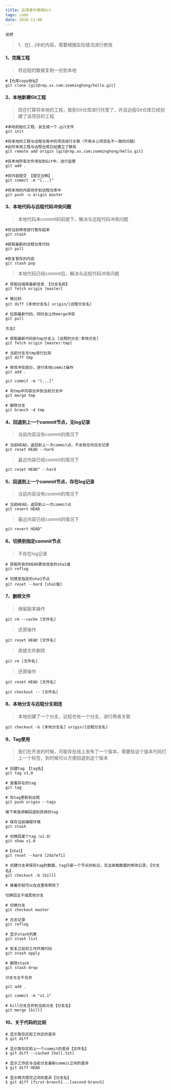 ```yaml
---
title: 在场景中使用Git
tags: code
date: 2016-11-08
---
```

`说明`

> 1、在[...]中的内容，需要根据实际情况进行修改

<!--more-->

#### 1、克隆工程

> 将远程的数据复制一份到本地

```shell
#【仓库copy地址】
git clone [git@rep.xx.com:zoeminghong/hello.git]
```

#### 2、本地新建Git工程

> 现在打算将本地的工程，放到Git仓库进行托管了，并且远程Git仓库已经创建了该项目的工程

```shell
#本地初始化工程，会生成一个.git文件
git init

#将本地的工程与远程仓库中的项目进行关联（不用关心项目名不一致的问题）
#此时本地工程与远程仓库已经建立了联系
git remote add origin [git@rep.xx.com:zoeminghong/hello.git]

#将本地所有文件添加到Git中，进行监管
git add .

#将内容提交 【提交注释】
git commit -m "[...]"

#将本地的内容同步到远程仓库中
git push -u origin master
```

#### 3、本地代码与远程代码冲突问题

> 本地代码未commit的前提下，解决与远程代码冲突问题

```shell
#将当前修改进行暂存起来
git stash

#获取最新的远程仓库代码
git pull

#恢复暂存的内容
git stash pop
```

> 本地代码已经commit后，解决与远程代码冲突问题

```shell
# 获取远端库最新信息 【分支名称】
git fetch origin [master]

# 做比较
git diff [本地分支名] origin/[远程分支名]

# 拉取最新代码，同时会让你merge冲突
git pull
```

`方法2`

```shell
# 获取最新代码到tmp分支上 [远程的分支:本地分支]
git fetch origin [master:tmp]

# 当前分支与tmp进行比较
git diff tmp

# 修改冲突部分，进行本地commit操作
git add .

git commit -m "[...]"

# 将tmp中内容合并到当前分支中
git merge tmp

# 删除分支
git branch -d tmp
```

#### 4、回退到上一个commit节点，无log记录

> 当前内容没有commit的情况下

```shell
# 当前HEAD，返回到上一次commit点，不会有任何日志记录
git reset HEAD --hard
```

> 最近内容已经commit的情况下

```shell
git reset HEAD^ --hard
```

#### 5、回退到上一个commit节点，存在log记录

> 当前内容没有commit的情况下

```shell
# 当前HEAD，返回到上一次commit点
git revert HEAD
```

> 最近内容已经commit的情况下

```shell
git revert HEAD^
```
#### 6、切换到指定commit节点

> 不存在log记录

```shell
# 获取所有的HEAD更改信息的sha1值
git reflog

# 切换至指定的sha1节点
git reset --hard [sha1值]
```

#### 7、删除文件

> 保留副本操作

```shell
git rm --cache [文件名]
```

> 还原操作

```shell
git reset HEAD [文件名]
```

> 直接文件删除

```shell
git rm [文件名]
```

> 还原操作

```shell
git reset HEAD [文件名]

git checkout -- [文件名]
```

#### 8、本地分支与远程分支相连

> 本地创建了一个分支，远程也有一个分支，进行两者关联

```shell
git checkout -b [本地分支名] origin/[远程分支名]
```

#### 9、Tag使用

> 我们在开发的时候，可能存在线上发布了一个版本，需要给这个版本代码打上一个标签，到时候可以方便回退到这个版本

```shell
# 创建tag 【tag名】
git tag v1.0

# 查看存在的tag
git tag

# 将tag更新到远程
git push origin --tags 
```

`接下来就讲解回退到具体的tag`

```shell
# 保存当前编程环境
git stash

# 切换回某个tag（v1.0）
git show v1.0 

#【sha1】
git reset --hard [2da7ef1]

# 创建分支来保存tag的数据，tag只是一个节点的标记，无法承载数据的修改记录,【分支名】
git checkout -b [bill]

# 接着你就可以在这里改啊改了
```

`切换回主干或其他分支`

```shell
# 切换分支
git checkout master

# 日志记录
git reflog

# 显示stash列表
git stash list

# 恢复之前的工作环境代码
git stash apply

# 删除stash
git stash drop
```

`分支与主干合并`

```shell
git add .

git commit -m "v1.1"

# bill分支合并到当前分支【分支名】
git merge [bill]
```

#### 10、关于代码的比较

```shell
# 显示暂存区和工作区的差异
$ git diff

# 显示暂存区和上一个commit的差异【文件名】
$ git diff --cached [hell.txt]

# 显示工作区与当前分支最新commit之间的差异
$ git diff HEAD

# 显示两次提交之间的差异【分支名】
$ git diff [first-branch]...[second-branch]
```

